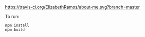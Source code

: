 https://travis-ci.org/ElizabethRamos/about-me.svg?branch=master

To run:

```
npm install
npm build
```

